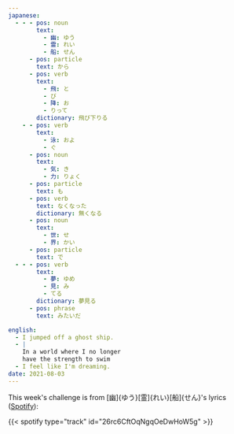 ```yaml
---
japanese:
  - - - pos: noun
        text:
          - 幽: ゆう
          - 霊: れい
          - 船: せん
      - pos: particle
        text: から
      - pos: verb
        text:
          - 飛: と
          - び
          - 降: お
          - りって
        dictionary: 飛び下りる
    - - pos: verb
        text:
          - 泳: およ
          - ぐ
      - pos: noun
        text:
          - 気: き
          - 力: りょく
      - pos: particle
        text: も
      - pos: verb
        text: なくなった
        dictionary: 無くなる
      - pos: noun
        text:
          - 世: せ
          - 界: かい
      - pos: particle
        text: で
  - - - pos: verb
        text:
          - 夢: ゆめ
          - 見: み
          - てる
        dictionary: 夢見る
      - pos: phrase
        text: みたいだ

english:
  - I jumped off a ghost ship.
  - |
    In a world where I no longer
    have the strength to swim
  - I feel like I'm dreaming.
date: 2021-08-03
---
```


This week's challenge is from [幽]{ゆう}[霊]{れい}[船]{せん}'s lyrics ([Spotify](https://open.spotify.com/track/26rc6CftOqNgqOeDwHoW5g)):

{{< spotify type="track" id="26rc6CftOqNgqOeDwHoW5g" >}}